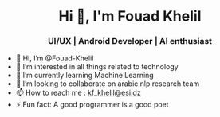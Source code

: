 <h1 align="center">Hi 👋, I'm Fouad Khelil</h1>
<h3 align="center"> UI/UX | Android Developer | AI enthusiast </h3>

- 👋 Hi, I’m @Fouad-Khelil
- 👀 I’m interested in all things related to technology
- 🌱 I’m currently learning Machine Learning
- 💞️ I’m looking to collaborate on arabic nlp research team 
- 📫 How to reach me : kf_khelil@esi.dz
- ⚡ Fun fact: A good programmer is a good poet

<!---
Fouad-Khelil/Fouad-Khelil is a ✨ special ✨ repository because its `README.md` (this file) appears on your GitHub profile.
You can click the Preview link to take a look at your changes.
--->
